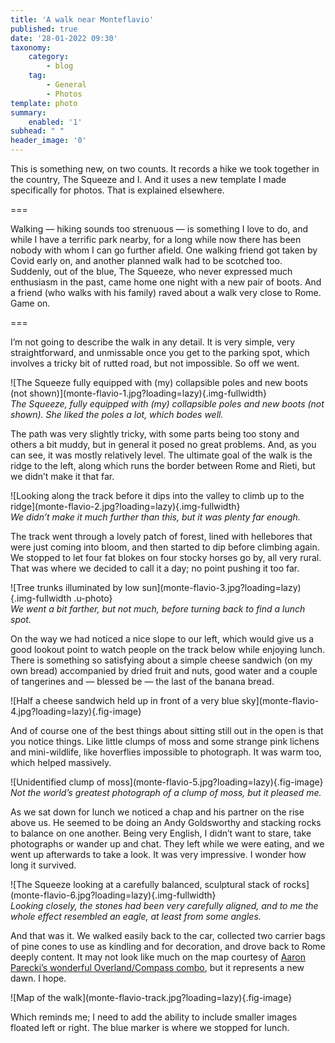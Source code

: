 ```yaml
---
title: 'A walk near Monteflavio'
published: true
date: '28-01-2022 09:30'
taxonomy:
    category:
        - blog
    tag:
        - General
        - Photos
template: photo
summary:
    enabled: '1'
subhead: " "
header_image: '0'
---
```


This is something new, on two counts. It records a hike we took together in the country, The Squeeze and I. And it uses a new template I made specifically for photos. That is explained elsewhere.</p>

===

<p>Walking — hiking sounds too strenuous — is something I love to do, and while I have a terrific park nearby, for a long while now there has been nobody with whom I can go further afield. One walking friend got taken by Covid early on, and another planned walk had to be scotched too. Suddenly, out of the blue, The Squeeze, who never expressed much enthusiasm in the past, came home one night with a new pair of boots. And a friend (who walks with his family) raved about a walk very close to Rome. Game on.</p>

=== 

<p>I’m not going to describe the walk in any detail. It is very simple, very straightforward, and unmissable once you get to the parking spot, which involves a tricky bit of rutted road, but not impossible. So off we went.</p>
![The Squeeze fully equipped with (my) collapsible poles and new boots (not shown)](monte-flavio-1.jpg?loading=lazy){.img-fullwidth}
<figcaption style="font-style: italic;">The Squeeze, fully equipped with (my) collapsible poles and new boots (not shown). She liked the poles a lot, which bodes well.</figcaption>
<p>The path was very slightly tricky, with some parts being too stony and others a bit muddy, but in general it posed no great problems. And, as you can see, it was mostly relatively level. The ultimate goal of the walk is the ridge to the left, along which runs the border between Rome and Rieti, but we didn’t make it that far.</p>
![Looking along the track before it dips into the valley to climb up to the ridge](monte-flavio-2.jpg?loading=lazy){.img-fullwidth}
<figcaption style="font-style: italic;">We didn’t make it much further than this, but it was plenty far enough.</figcaption>
<p>The track went through a lovely patch of forest, lined with hellebores that were just coming into bloom, and then started to dip before climbing again. We stopped to let four fat blokes on four stocky horses go by, all very rural. That was where we decided to call it a day; no point pushing it too far.</p>
![Tree trunks illuminated by low sun](monte-flavio-3.jpg?loading=lazy){.img-fullwidth .u-photo}
<figcaption style="font-style: italic;">We went a bit farther, but not much, before turning back to find a lunch spot.</figcaption>
<p>On the way we had noticed a nice slope to our left, which would give us a good lookout point to watch people on the track below while enjoying lunch. There is something so satisfying about a simple cheese sandwich (on my own bread) accompanied by dried fruit and nuts, good water and a couple of tangerines and — blessed be — the last of the banana bread.</p>
![Half a cheese sandwich held up in front of a very blue sky](monte-flavio-4.jpg?loading=lazy){.fig-image}
<p>And of course one of the best things about sitting still out in the open is that you notice things. Like little clumps of moss and some strange pink lichens and mini-wildlife, like hoverflies impossible to photograph. It was warm too, which helped massively.</p>
![Unidentified clump of moss](monte-flavio-5.jpg?loading=lazy){.fig-image}
<figcaption style="font-style: italic;">Not the world’s greatest photograph of a clump of moss, but it pleased me.</figcaption>
<p>As we sat down for lunch we noticed a chap and his partner on the rise above us. He seemed to be doing an Andy Goldsworthy and stacking rocks to balance on one another. Being very English, I didn’t want to stare, take photographs or wander up and chat. They left while we were eating, and we went up afterwards to take a look. It was very impressive. I wonder how long it survived.</p>
![The Squeeze looking at a carefully balanced, sculptural stack of rocks](monte-flavio-6.jpg?loading=lazy){.img-fullwidth}
<figcaption style="font-style: italic;">Looking closely, the stones had been very carefully aligned, and to me the whole effect resembled an eagle, at least from some angles.</figcaption>
<p>And that was it. We walked easily back to the car, collected two carrier bags of pine cones to use as kindling and for decoration, and drove back to Rome deeply content. It may not look like much on the map courtesy of <a href="https://github.com/aaronpk/Overland-iOS">Aaron Parecki’s wonderful Overland/Compass combo</a>, but it represents a new dawn. I hope.</p>
![Map of the walk](monte-flavio-track.jpg?loading=lazy){.fig-image}
<p>
Which reminds me; I need to add the ability to include smaller images floated left or right. The blue marker is where we stopped for lunch.</p>
